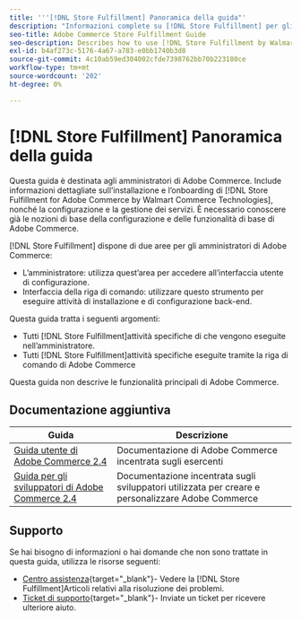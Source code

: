 ```yaml
---
title: '''[!DNL Store Fulfillment] Panoramica della guida"'
description: "Informazioni complete su [!DNL Store Fulfillment] per gli amministratori di Adobe Commerce, incluse l’installazione e l’onboarding."
seo-title: Adobe Commerce Store Fulfillment Guide
seo-description: Describes how to use [!DNL Store Fulfillment by Walmart Commerce Technologies] services with Adobe Commerce.
exl-id: b4af273c-5176-4a67-a783-e0bb1740b3d8
source-git-commit: 4c10ab59ed304002cfde7398762bb70b223180ce
workflow-type: tm+mt
source-wordcount: '202'
ht-degree: 0%

---
```


# [!DNL Store Fulfillment] Panoramica della guida

Questa guida è destinata agli amministratori di Adobe Commerce. Include informazioni dettagliate sull’installazione e l’onboarding di [!DNL Store Fulfillment for Adobe Commerce by Walmart Commerce Technologies], nonché la configurazione e la gestione dei servizi. È necessario conoscere già le nozioni di base della configurazione e delle funzionalità di base di Adobe Commerce.

[!DNL Store Fulfillment] dispone di due aree per gli amministratori di Adobe Commerce:

* L’amministratore: utilizza quest’area per accedere all’interfaccia utente di configurazione.
* Interfaccia della riga di comando: utilizzare questo strumento per eseguire attività di installazione e di configurazione back-end.

Questa guida tratta i seguenti argomenti:

* Tutti [!DNL Store Fulfillment]attività specifiche di che vengono eseguite nell’amministratore.
* Tutti [!DNL Store Fulfillment]attività specifiche eseguite tramite la riga di comando di Adobe Commerce

Questa guida non descrive le funzionalità principali di Adobe Commerce.

## Documentazione aggiuntiva

| Guida | Descrizione |
|-----------------------------------------------------------------------|----------------------------------------------------------------------------|
| [Guida utente di Adobe Commerce 2.4](https://docs.magento.com/user-guide/) | Documentazione di Adobe Commerce incentrata sugli esercenti |
| [Guida per gli sviluppatori di Adobe Commerce 2.4](https://devdocs.magento.com/) | Documentazione incentrata sugli sviluppatori utilizzata per creare e personalizzare Adobe Commerce |

## Supporto

Se hai bisogno di informazioni o hai domande che non sono trattate in questa guida, utilizza le risorse seguenti:

* [Centro assistenza](https://experienceleague.adobe.com/docs/commerce-knowledge-base/kb/help-center-guide/magento-help-center-user-guide.html#submit-ticket){target="_blank"}- Vedere la [!DNL Store Fulfillment]Articoli relativi alla risoluzione dei problemi.
* [Ticket di supporto](https://experienceleague.adobe.com/docs/commerce-knowledge-base/kb/help-center-guide/magento-help-center-user-guide.html#submit-ticket){target="_blank"}- Inviate un ticket per ricevere ulteriore aiuto.
